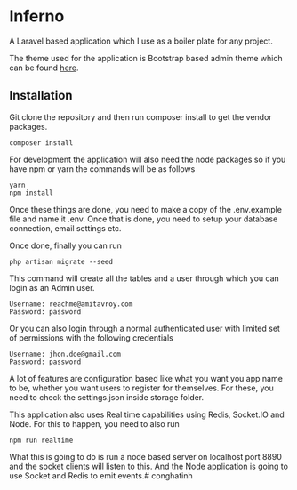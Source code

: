 # Inferno
A Laravel based application which I use as a boiler plate for any project.

The theme used for the application is Bootstrap based admin theme which can be found <a href="https://almsaeedstudio.com/themes/admin/index2.html">here</a>.

## Installation
Git clone the repository and then run composer install to get the vendor packages.

    composer install

For development the application will also need the node packages so if you have npm or yarn the commands will be as follows

    yarn
    npm install

Once these things are done, you need to make a copy of the .env.example file and name it .env.
Once that is done, you need to setup your database connection, email settings etc.

Once done, finally you can run

    php artisan migrate --seed

This command will create all the tables and a user through which you can login as an Admin user.

    Username: reachme@amitavroy.com
    Password: password
    
Or you can also login through a normal authenticated user with limited set of permissions with the following credentials

    Username: jhon.doe@gmail.com
    Password: password

A lot of features are configuration based like what you want you app name to be, whether you want users to register for themselves.
For these, you need to check the settings.json inside storage folder.

This application also uses Real time capabilities using Redis, Socket.IO and Node. For this to happen, you need to also 
run 

    npm run realtime
    
What this is going to do is run a node based server on localhost port 8890 and the socket clients will listen to this.
And the Node application is going to use Socket and Redis to emit events.# conghatinh
